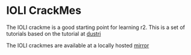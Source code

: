 IOLI CrackMes
=============

The IOLI crackme is a good starting point for learning r2. This is a set of tutorials based on the tutorial at [dustri](http://dustri.org/b/defeating-ioli-with-radare2.html)

The IOLI crackmes are available at a locally hosted [mirror](https://github.com/Maijin/radare2book/tree/master/crackmes/ioli/IOLI-crackme.tar.gz)
